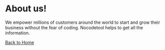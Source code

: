 <h1>About us!</h1>

We empower millions of customers around the world to start and grow their business without 
the fear of coding. Nocodetool helps to get all the information.  

[Back to Home](index.md)
